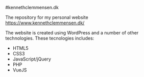#kennethclemmensen.dk

The repository for my personal website https://www.kennethclemmensen.dk/

The website is created using WordPress and a number of other technologies. These tecnologies includes:
* HTML5
* CSS3
* JavaScript/jQuery
* PHP
* VueJS